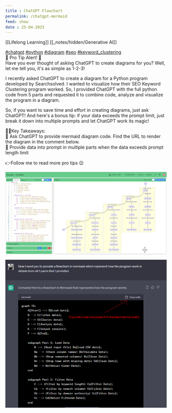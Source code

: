 ```yaml
---
title : ChatGPT Flowchart
permalink: /chatgpt-mermaid
feed: show
date : 25-04-2023
---
```


[[Lifelong Learning]] [[_notes/hidden/Generative AI]]

[#chatgpt](https://www.linkedin.com/feed/hashtag/?keywords=chatgpt&highlightedUpdateUrns=urn%3Ali%3Aactivity%3A7056517171799064576) [#python](https://www.linkedin.com/feed/hashtag/?keywords=python&highlightedUpdateUrns=urn%3Ali%3Aactivity%3A7056517171799064576) [#diagram](https://www.linkedin.com/feed/hashtag/?keywords=diagram&highlightedUpdateUrns=urn%3Ali%3Aactivity%3A7056517171799064576) [#seo](https://www.linkedin.com/feed/hashtag/?keywords=seo&highlightedUpdateUrns=urn%3Ali%3Aactivity%3A7056517171799064576) [#keyword_clustering](https://www.linkedin.com/feed/hashtag/?keywords=keyword_clustering&highlightedUpdateUrns=urn%3Ali%3Aactivity%3A7056517171799064576)  
🎉 Pro Tip Alert! 🎉  
Have you ever thought of asking ChatGPT to create diagrams for you? Well, let me tell you, it's as simple as 1-2-3!  
  
I recently asked ChatGPT to create a diagram for a Python program developed by Searchsolved. I wanted to visualize how their SEO Keyword Clustering program worked. So, I provided ChatGPT with the full python code from 5 parts and requested it to combine code, analyze and visualize the program in a diagram.  
  
So, if you want to save time and effort in creating diagrams, just ask ChatGPT! And here's a bonus tip: if your data exceeds the prompt limit, just break it down into multiple prompts and let ChatGPT work its magic!  
  
🐱‍🏍Key Takeaways:  
🔸 Ask ChatGPT to provide mermaid diagram code. Find the URL to render the diagram in the comment below.  
🔸 Provide data into prompt in multiple parts when the data exceeds prompt length limit  
  
👉Follow me to read more pro tips 😉


![](src/mermaid_live_linkedin_post.png)

![](src/mermaid_diagram_chatgpt.jpg)